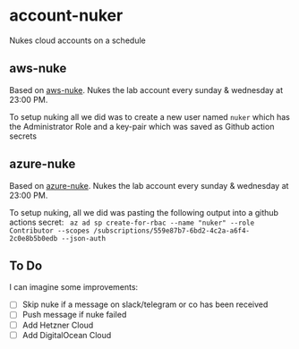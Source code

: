# account-nuker
Nukes cloud accounts on a schedule

## aws-nuke

Based on [aws-nuke](https://github.com/rebuy-de/aws-nuke). Nukes the lab account every sunday & wednesday at 23:00 PM.

To setup nuking all we did was to create a new user named `nuker` which has the Administrator Role and a key-pair which was saved as Github action secrets

## azure-nuke

Based on [azure-nuke](https://github.com/ekristen/azure-nuke). Nukes the lab account every sunday & wednesday at 23:00 PM.

To setup nuking, all we did was pasting the following output into a github actions secret: ` az ad sp create-for-rbac --name "nuker" --role Contributor --scopes /subscriptions/559e87b7-6bd2-4c2a-a6f4-2c0e8b5b0edb --json-auth`

## To Do

I can imagine some improvements:
- [ ] Skip nuke if a message on slack/telegram or co has been received
- [ ] Push message if nuke failed
- [ ] Add Hetzner Cloud
- [ ] Add DigitalOcean Cloud
